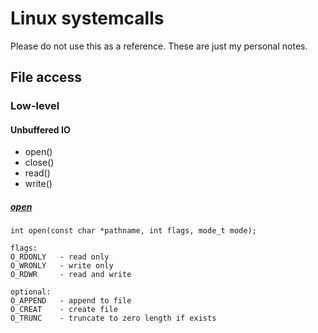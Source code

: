 # Linux systemcalls

Please do not use this as a reference. These are just my personal notes.

## File access

### Low-level

#### Unbuffered IO

* open()
* close()
* read()
* write()

##### [open](http://man7.org/linux/man-pages/man2/open.2.html)

```
int open(const char *pathname, int flags, mode_t mode);

flags:
O_RDONLY   - read only
O_WRONLY   - write only
O_RDWR     - read and write

optional:
O_APPEND   - append to file
O_CREAT    - create file
O_TRUNC    - truncate to zero length if exists
```


